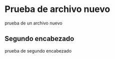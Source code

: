# Prueba de archivo nuevo

prueba de un archivo nuevo

## Segundo encabezado

prueba de segundo encabezado
